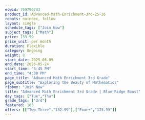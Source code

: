 ```yaml
---
ecwid: 769796743
product_id: Advanced-Math-Enrichment-3rd-25-26
robots: noindex, follow
layout: single
schedule_tags: ["Join Now"]
subject_tags: ["Math"]
price: 139.99
price_unit: per month
duration: Flexible
category: Ongoing
weight: 8
start_date: 2025-06-09
end_date: 2026-05-24
start_time: "3:45 PM"
end_time: "4:30 PM"
page_title: "Advanced Math Enrichment 3rd Grade"
page_subtitle: "Exploring the Beauty of Mathematics"
ribbon: "Join Now"
title: "Advanced Math Enrichment 3rd Grade | Blue Ridge Boost"
day_tags: ["Tue","Thu"]
grade_tags: ["3rd"]
featured: 163
offers: [["Two-Three","132.99"],["Four+","125.99"]]
---
```

